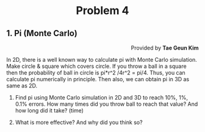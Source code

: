 <h1 style="text-align:center">Problem 4</h1>

## 1. Pi (Monte Carlo)
<p style="text-align:right">Provided by <b>Tae Geun Kim</b>

In 2D, there is a well known way to calculate pi with Monte Carlo simulation. Make circle & square which covers circle.
If you throw a ball in a square then the probability of ball in circle is pi*r^2 /4r^2 = pi/4. Thus, you can calculate pi numerically in principle. Then also, we can obtain pi in 3D as same as 2D. 

1. Find pi using Monte Carlo simulation in 2D and 3D to reach 10%, 1%, 0.1% errors. How many times did you throw ball to reach that value? And how long did it take? (time)

2. What is more effective? And why did you think so?